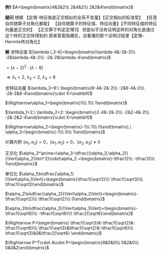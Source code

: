 **例1**
$A=\begin{bmatrix}4&2&2\\\ 2&4&2\\\ 2&2&4\end{bmatrix}$

**疑问**
根据
【定理-特征值是正交相似的全系不变量】【正交相似的标准型】
【任意自伴随算子对角化都能】
【自伴随算子的特征值、特征向量】【不同特征值的特征向量是正交的】
【正交算子判定定理3】
但是似乎没有证明这样的对角化是通过这个样的正交阵得到的
原来答案隐藏在，没看懂的那个证明过程里【定理-Hermite阵对角化】

**解**
求特征值
$|\lambda I_3-A|=\begin{bmatrix}\lambda-4&-2&-2\\\ -2&\lambda-4&-2\\\ -2&-2&\lambda-4\end{bmatrix}$

$=(\lambda-2)^2\cdot(\lambda-8)$

$\Rightarrow\lambda_1=2,\ \lambda_2=2,\ \lambda_3=8$

求特征向量
$\lambda_3=8:\ \begin{bmatrix}8-4&-2&-2\\\ -2&8-4&-2\\\ -2&-2&8-4\end{bmatrix}\cdot X=\mathbf0$

$\Rightarrow\alpha_1=\begin{bmatrix}1\\\ 1\\\ 1\end{bmatrix}$

$\lambda_1=2,\ \lambda_2=2: \begin{bmatrix}2-4&-2&-2\\\ -2&2-4&-2\\\ -2&-2&2-4\end{bmatrix}\cdot X=\mathbf0$

$\Rightarrow\alpha_2=\begin{bmatrix}-1\\\ 1\\\ 0\end{bmatrix},\ \alpha_3=\begin{bmatrix}-1\\\ 0\\\ 1\end{bmatrix}$

计算内积
$(\alpha_1,\alpha_2)=0$，$(\alpha_1,\alpha_3)=0$，$(\alpha_2,\alpha_3)\neq0$

正交化
$\alpha_3^\prime=\alpha_3-\dfrac{(\alpha_3,\alpha_2)}{\Vert\alpha_2\Vert^2}\cdot\alpha_2
=\begin{bmatrix}-\tfrac12\\\ -\tfrac12\\\ 1\end{bmatrix}$

单位化
$\alpha_1\to\dfrac{\alpha_1}{\Vert\alpha_1\Vert}=\begin{bmatrix}\tfrac1{\sqrt3}\\\ \tfrac1{\sqrt3}\\\ \tfrac1{\sqrt3}\end{bmatrix}$

$\alpha_2\to\dfrac{\alpha_2}{\Vert\alpha_2\Vert}=\begin{bmatrix}-\tfrac1{\sqrt2}\\\ \tfrac1{\sqrt2}\\\ 0\end{bmatrix}$

$\alpha_3\to\dfrac{\alpha_3}{\Vert\alpha_3\Vert}=\begin{bmatrix}-\tfrac1{\sqrt6}\\\ -\tfrac1{\sqrt6}\\\ \tfrac2{\sqrt6}\end{bmatrix}$

$\Rightarrow P=\begin{bmatrix}
\tfrac1{\sqrt3}&-\tfrac1{\sqrt2}&-\tfrac1{\sqrt6}\\\ 
\tfrac1{\sqrt3}&\tfrac1{\sqrt2}&-\tfrac1{\sqrt6}\\\ 
\tfrac1{\sqrt3}&0&\tfrac2{\sqrt6}
\end{bmatrix}$

$\Rightarrow P^T\cdot A\cdot P=\begin{bmatrix}8&0&0\\\ 0&2&0\\\ 0&0&2\end{bmatrix}$
